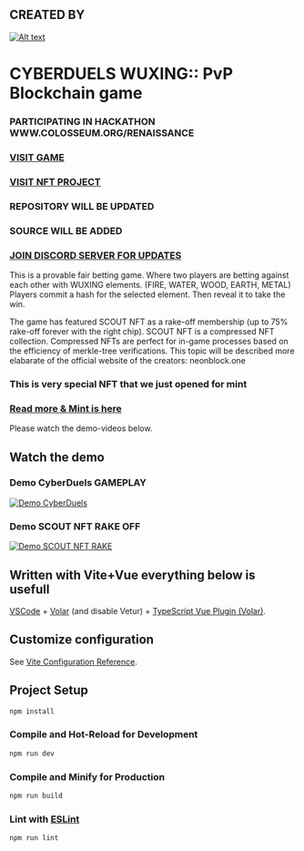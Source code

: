 
## CREATED BY
[![Alt text](https://neonblock.one/neonblock-link.png)](https://neonblock.one)
<!-- [![Alt text](https://neonblock.one)](https://neonblock.one/neonblock-link.png) -->

# CYBERDUELS WUXING:: PvP Blockchain game

### PARTICIPATING IN HACKATHON WWW.COLOSSEUM.ORG/RENAISSANCE
### [VISIT GAME](https://cyberduels.neonblock.one/)
### [VISIT NFT PROJECT](https://scout.neonblock.one/)
### REPOSITORY WILL BE UPDATED
### SOURCE WILL BE ADDED

### [JOIN DISCORD SERVER FOR UPDATES](https://discord.com/invite/w3RkAPGdK3)


This is a provable fair betting game. Where two players are betting against each other with WUXING elements. (FIRE, WATER, WOOD, EARTH, METAL)
Players commit a hash for the selected element. Then reveal it to take the win.


The game has featured SCOUT NFT as a rake-off membership (up to 75% rake-off forever with the right chip).
SCOUT NFT is a compressed NFT collection. Compressed NFTs are perfect for in-game processes based on the efficiency of merkle-tree verifications.
This topic will be described more elabarate of the official website of the creators: neonblock.one
### This is very special NFT that we just opened for mint
### [Read more & Mint is here](https://scout.neonblock.one/)

Please watch the demo-videos below.

## Watch the demo

### Demo CyberDuels GAMEPLAY
[![Demo CyberDuels](https://neonblock.one/cyberduels.png)](https://neonblock.one/cyberduels.mp4)
### Demo SCOUT NFT RAKE OFF
[![Demo SCOUT NFT RAKE](https://neonblock.one/demoRakeOff.png)](https://neonblock.one/demoRakeOff.mp4)

## Written with Vite+Vue everything below is usefull 

[VSCode](https://code.visualstudio.com/) + [Volar](https://marketplace.visualstudio.com/items?itemName=Vue.volar) (and disable Vetur) + [TypeScript Vue Plugin (Volar)](https://marketplace.visualstudio.com/items?itemName=Vue.vscode-typescript-vue-plugin).

## Customize configuration

See [Vite Configuration Reference](https://vitejs.dev/config/).

## Project Setup

```sh
npm install
```

### Compile and Hot-Reload for Development

```sh
npm run dev
```

### Compile and Minify for Production

```sh
npm run build
```

### Lint with [ESLint](https://eslint.org/)

```sh
npm run lint
```
